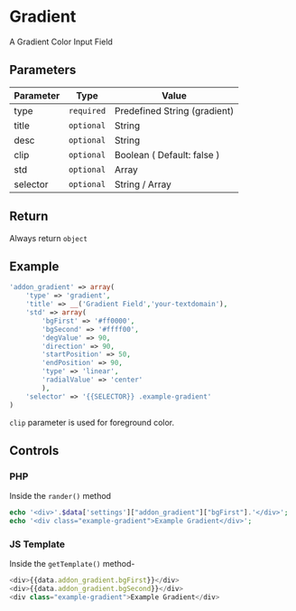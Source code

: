 
# Gradient
A Gradient Color Input Field

## Parameters
Parameter | Type | Value
--- | --- | ---
type | `required` | Predefined String (gradient)
title | `optional` | String
desc | `optional` | String
clip | `optional` | Boolean ( Default: false )
std | `optional` | Array
selector | `optional` | String / Array

## Return
Always return `object`

## Example
```php
'addon_gradient' => array(
    'type' => 'gradient',
    'title' => __('Gradient Field','your-textdomain'),
    'std' => array(
		'bgFirst' => '#ff0000',
		'bgSecond' => '#ffff00',
		'degValue' => 90,
		'direction' => 90,
		'startPosition' => 50,
		'endPosition' => 90,
		'type' => 'linear', 
		'radialValue' => 'center'
	    ),
    'selector' => '{{SELECTOR}} .example-gradient'
)
```

`clip` parameter is used for foreground color.

## Controls
### PHP
Inside the `rander()` method
```php
echo '<div>'.$data['settings']["addon_gradient"]["bgFirst"].'</div>';
echo '<div class="example-gradient">Example Gradient</div>';
```

### JS Template
Inside the `getTemplate()` method-
```js
<div>{{data.addon_gradient.bgFirst}}</div>
<div>{{data.addon_gradient.bgSecond}}</div>
<div class="example-gradient">Example Gradient</div>
```
